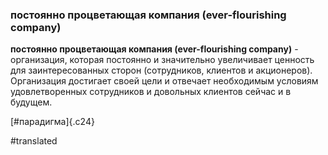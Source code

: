 ### постоянно процветающая компания (ever-flourishing company)

**постоянно процветающая компания (ever-flourishing company)** - организация, которая постоянно и значительно увеличивает ценность для заинтересованных сторон (сотрудников, клиентов и акционеров). Организация достигает своей цели и отвечает необходимым условиям удовлетворенных сотрудников и довольных клиентов сейчас и в будущем.

[\#парадигма]{.c24}

#translated
